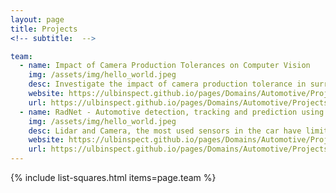 ```yaml
---
layout: page
title: Projects
<!-- subtitle:  -->

team:
  - name: Impact of Camera Production Tolerances on Computer Vision
    img: /assets/img/hello_world.jpeg
    desc: Investigate the impact of camera production tolerance in surround-view cameras for the application of autonomous driving. 
    website: https://ulbinspect.github.io/pages/Domains/Automotive/Projects/Camera_Production_Tolerances/
    url: https://ulbinspect.github.io/pages/Domains/Automotive/Projects/Camera_Production_Tolerances/
  - name: RadNet - Automotive detection, tracking and prediction using radar data
    img: /assets/img/hello_world.jpeg
    desc: Lidar and Camera, the most used sensors in the car have limitations in adverse weather conditions – rain, snow and fog and low light conditions. With this knowledge of visual common-sense, the vehicle control module can be improved to an extent where an end-user should be able to instruct an autonomous car to do certain actions wrt driving.  	
    website: https://ulbinspect.github.io/pages/Domains/Automotive/Projects/RadNet/
    url: https://ulbinspect.github.io/pages/Domains/Automotive/Projects/RadNet/    
---
```

{% include list-squares.html items=page.team %}
